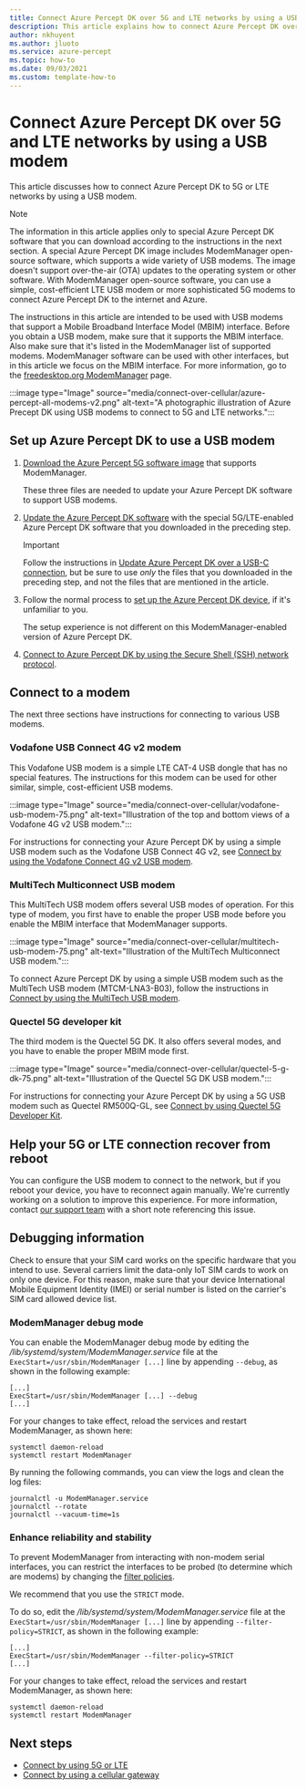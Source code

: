 ```yaml
---
title: Connect Azure Percept DK over 5G and LTE networks by using a USB modem
description: This article explains how to connect Azure Percept DK over 5G and LTE networks by using a USB modem.
author: nkhuyent
ms.author: jluoto
ms.service: azure-percept
ms.topic: how-to 
ms.date: 09/03/2021
ms.custom: template-how-to
---
```


# Connect Azure Percept DK over 5G and LTE networks by using a USB modem

This article discusses how to connect Azure Percept DK to 5G or LTE networks by using a USB modem. 

> [!NOTE]
> The information in this article applies only to special Azure Percept DK software that you can download according to the instructions in the next section. A special Azure Percept DK image includes ModemManager open-source software, which supports a wide variety of USB modems. The image doesn't support over-the-air (OTA) updates to the operating system or other software. With ModemManager open-source software, you can use a simple, cost-efficient LTE USB modem or more sophisticated 5G modems to connect Azure Percept DK to the internet and Azure. 
>
> The instructions in this article are intended to be used with USB modems that support a Mobile Broadband Interface Model (MBIM) interface. Before you obtain a USB modem, make sure that it supports the MBIM interface. Also make sure that it's listed in the ModemManager list of supported modems. ModemManager software can be used with other interfaces, but in this article we focus on the MBIM interface. For more information, go to the [freedesktop.org ModemManager](https://www.freedesktop.org/wiki/Software/ModemManager/) page.


:::image type="Image" source="media/connect-over-cellular/azure-percept-all-modems-v2.png" alt-text="A photographic illustration of Azure Precept DK using USB modems to connect to 5G and LTE networks.":::

## Set up Azure Percept DK to use a USB modem

1. [Download the Azure Percept 5G software image](https://aka.ms/azpercept5gimage) that supports ModemManager. 

   These three files are needed to update your Azure Percept DK software to support USB modems.

1. [Update the Azure Percept DK software](./how-to-update-via-usb.md) with the special 5G/LTE-enabled Azure Percept DK software that you downloaded in the preceding step. 

   > [!IMPORTANT]
   > Follow the instructions in [Update Azure Percept DK over a USB-C connection](./how-to-update-via-usb.md), but be sure to use *only* the files that you downloaded in the preceding step, and not the files that are mentioned in the article.

1. Follow the normal process to [set up the Azure Percept DK device](./quickstart-percept-dk-set-up.md), if it's unfamiliar to you. 

   The setup experience is not different on this ModemManager-enabled version of Azure Percept DK.

1. [Connect to Azure Percept DK by using the Secure Shell (SSH) network protocol](./how-to-ssh-into-percept-dk.md).

## Connect to a modem

The next three sections have instructions for connecting to various USB modems.  

### Vodafone USB Connect 4G v2 modem

This Vodafone USB modem is a simple LTE CAT-4 USB dongle that has no special features. The instructions for this modem can be used for other similar, simple, cost-efficient USB modems.

:::image type="Image" source="media/connect-over-cellular/vodafone-usb-modem-75.png" alt-text="Illustration of the top and bottom views of a Vodafone 4G v2 USB modem.":::

For instructions for connecting your Azure Percept DK by using a simple USB modem such as the Vodafone USB Connect 4G v2, see [Connect by using the Vodafone Connect 4G v2 USB modem](./connect-over-cellular-usb-vodafone.md).   

### MultiTech Multiconnect USB modem

This MultiTech USB modem offers several USB modes of operation. For this type of modem, you first have to enable the proper USB mode before you enable the MBIM interface that ModemManager supports.

:::image type="Image" source="media/connect-over-cellular/multitech-usb-modem-75.png" alt-text="Illustration of the MultiTech Multiconnect USB modem.":::

To connect Azure Percept DK by using a simple USB modem such as the MultiTech USB modem (MTCM-LNA3-B03), follow the instructions in [Connect by using the MultiTech USB modem](./connect-over-cellular-usb-multitech.md).

### Quectel 5G developer kit

The third modem is the Quectel 5G DK. It also offers several modes, and you have to enable the proper MBIM mode first.

:::image type="Image" source="media/connect-over-cellular/quectel-5-g-dk-75.png" alt-text="Illustration of the Quectel 5G DK USB modem.":::

For instructions for connecting your Azure Percept DK by using a 5G USB modem such as Quectel RM500Q-GL, see [Connect by using Quectel 5G Developer Kit](./connect-over-cellular-usb-quectel.md). 

## Help your 5G or LTE connection recover from reboot 
You can configure the USB modem to connect to the network, but if you reboot your device, you have to reconnect again manually. We're currently working on a solution to improve this experience. For more information, contact [our support team](mailto:azpercept5G@microsoft.com) with a short note referencing this issue. 

## Debugging information 
Check to ensure that your SIM card works on the specific hardware that you intend to use. Several carriers limit the data-only IoT SIM cards to work on only one device. For this reason, make sure that your device International Mobile Equipment Identity (IMEI) or serial number is listed on the carrier's SIM card allowed device list.

### ModemManager debug mode

You can enable the ModemManager debug mode by editing the */lib/systemd/system/ModemManager.service* file at the `ExecStart=/usr/sbin/ModemManager [...]` line by appending `--debug`, as shown in the following example:

```  
[...]  
ExecStart=/usr/sbin/ModemManager [...] --debug  
[...]  
```

For your changes to take effect, reload the services and restart ModemManager, as shown here:

```
systemctl daemon-reload
systemctl restart ModemManager
```

By running the following commands, you can view the logs and clean the log files:

```
journalctl -u ModemManager.service
journalctl --rotate
journalctl --vacuum-time=1s

```

### Enhance reliability and stability

To prevent ModemManager from interacting with non-modem serial interfaces, you can restrict the interfaces to be probed (to determine which are modems) by changing the [filter policies](https://www.freedesktop.org/software/ModemManager/api/latest/ch03s02.html). 

We recommend that you use the `STRICT` mode.

To do so, edit the */lib/systemd/system/ModemManager.service* file at the `ExecStart=/usr/sbin/ModemManager [...]` line by appending `--filter-policy=STRICT`, as shown in the following example:

```
[...]
ExecStart=/usr/sbin/ModemManager --filter-policy=STRICT
[...]
```
For your changes to take effect, reload the services and restart ModemManager, as shown here:

```
systemctl daemon-reload
systemctl restart ModemManager
```

## Next steps

* [Connect by using 5G or LTE](./connect-over-cellular.md)
* [Connect by using a cellular gateway](./connect-over-cellular-gateway.md)
